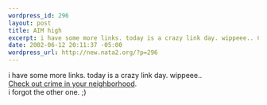 ```yaml
--- 
wordpress_id: 296
layout: post
title: AIM high
excerpt: i have some more links. today is a crazy link day. wippeee.. Check out crime in your neighborhood. i forgot the other one. ;)
date: 2002-06-12 20:11:37 -05:00
wordpress_url: http://new.nata2.org/?p=296
---
```

i have some more links. today is a crazy link day. wippeee.. <br/><a href="http://12.17.79.6/ctznicam/ctznicam.asp">Check out crime in your neighborhood</a>. <br/>i forgot the other one. ;)
